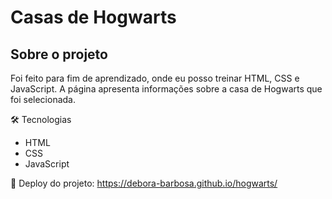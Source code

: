 # Casas de Hogwarts

## Sobre o projeto
Foi feito para fim de aprendizado, onde eu posso treinar HTML, CSS e JavaScript. A página apresenta informações sobre a casa de Hogwarts que foi selecionada.

🛠️ Tecnologias
- HTML
- CSS
- JavaScript

🔗 Deploy do projeto: https://debora-barbosa.github.io/hogwarts/
